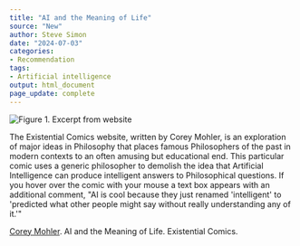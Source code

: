 ```yaml
---
title: "AI and the Meaning of Life"
source: "New"
author: Steve Simon
date: "2024-07-03"
categories:
- Recommendation
tags:
- Artificial intelligence
output: html_document
page_update: complete
---
```


![Figure 1. Excerpt from website](http://www.pmean.com/new-images/24/existential-ai-01.png)

<div class="notes">

The Existential Comics website, written by Corey Mohler, is an exploration of major ideas in Philosophy that places famous Philosophers of the past in modern contexts to an often amusing but educational end. This particular comic uses a generic philosopher to demolish the idea that Artificial Intelligence can produce intelligent answers to Philosophical questions. If you hover over the comic with your mouse a text box appears with an additional comment, "AI is cool because they just renamed 'intelligent' to 'predicted what other people might say without really understanding any of it.'"

[Corey Mohler][moh1]. AI and the Meaning of Life. Existential Comics.

[moh1]: https://existentialcomics.com/comic/557 

</div>
